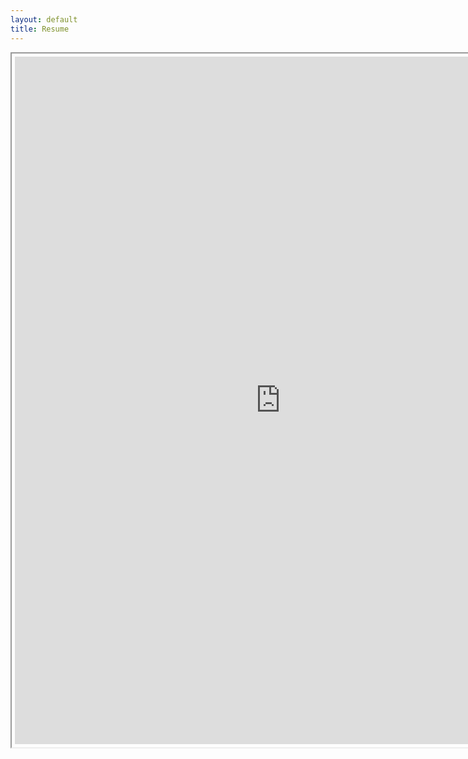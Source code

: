 ```yaml
---
layout: default
title: Resume
---
```


<iframe width="850" height="1100" style="padding:5px" src="https://resume.creddle.io/embed/gojvtz91vsx" </iframe>
